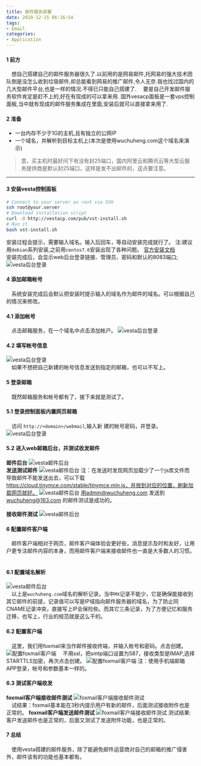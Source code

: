 ```yaml
---
title: 邮件服务部署
date: 2018-12-15 06:16:54
tags:
- Email
categories:
- Application
---
```


#### 1 前方
&emsp;想自己搭建自己的邮件服务器很久了.以前用的是网易邮件,托网易的强大技术团队倒是没怎么收到垃圾邮件,却总能看到网易的推广邮件,令人无奈.我也找过国内的几大型邮件平台,也是一样的情况.不得已只能自己搭建了.
&emsp;要是自己开发邮件服务软件肯定是赶不上的,好在有现成的可以拿来用. 国外vesacp面板是一套vps控制面板,当中就有现成的邮件服务集成在里面,安装后就可以直接拿来用了.

#### 2 准备
* 一台内存不少于1G的主机,且有独立的公网IP
* 一个域名，并解析到目标主机上(本次是使用wuchuheng.com这个域名来演示)
> 意，买主机时最好问下有没有封25端口，国内阿里云和腾讯云等大型云服务提供商是默认封25端口，这样是发不出邮件的，这点要注意。
----- 

<!--more-->

#### 3 安装vesta控制面板 
 ``` bash 
# Connect to your server as root via SSH
ssh root@your.server
# Download installation script
curl -O http://vestacp.com/pub/vst-install.sh
# Run it
bash vst-install.sh
```
安装过程会提示，需要输入域名。输入后回车，等自动安装完成就行了。
注:建议用`debian`系列安装,之前用`centos7.6`安装出现了各种问题。
[官方安装文档](https://vestacp.com/install/)  
安装完成后，会显示web后台登录链接、管理员、密码和默认的8083端口;
![vesta后台登录](https://qiniu.wuchuheng.com/images/app-email1.png)

#### 4 添加邮箱帐号
&emsp;系统安装完成后会默认把安装时提示输入的域名作为邮件的域名。可以根据自己的情况来修改。
#### 4.1 添加帐号
&emsp;点击邮箱服务，在一个域名中点击添加帐户。
![vesta后台登录](https://qiniu.wuchuheng.com/images/app-email3.png)
#### 4.2 填写帐号信息
![vesta后台登录](https://qiniu.wuchuheng.com/images/app-01-email-4.png)  
&emsp;如果不想把自己新建的帐号信息发送到指定的邮箱，也可以不写上。

#### 5 登录邮箱
&emsp;既然邮箱服务和帐号都有了，接下来就是测试了。
#### 5.1 登录控制面板内置网页邮箱
&emsp;访问 `http://<domain>/webmail`,输入新
建的帐号密码，并登录。
![vesta后台登录](https://qiniu.wuchuheng.com/images/app-01-email-3.png)
#### 5.2 进入web邮箱后台，并测试收发邮件
**邮件后台**
![vesta邮件后台](https://qiniu.wuchuheng.com/images/app-01-email-6.png)
<br>
**发送测试邮件**
![vesta邮件后台](https://qiniu.wuchuheng.com/images/app-01-email-7.png)
注：在发送时发现网页加载少了一个js库文件而导致邮件不能发送出去，可以下载 https://cloud.tinymce.com/stable/tinymce.min.js，并放到对应的位置，刷新加载网页就好。
![vesta邮件后台](https://qiniu.wuchuheng.com/images/app-01-email-8.png)
用admin@wuchuheng.com 发送到 wuchuheng@163.com 的邮件测试是成功的。  
<br>
**接收邮件测试**
![vesta邮件后台](https://qiniu.wuchuheng.com/images/app-01-email-9.png)

#### 6 配置邮件客户端
&emsp;邮件客户端相对于网页，邮件客户端体验会更好些，消息提示及时和友好，让用户更专注邮件内容的本身，而用邮件客户端来接收邮件也一直是大多数人的习惯。  
<br>
#### 6.1 配置域名解析
![vesta邮件后台](https://qiniu.wuchuheng.com/images/app-01-email-10.png)  
&emsp;以上是`wuchuheng.com`域名的解析记录。当中`MX`记录不能少，它是确保能接收到其它邮件的前提，记录值可以写是IP域指向邮件服务器的域名，为了防止同CNAME记录冲突，直接写上IP会保险些。而其它三条记录，为了方便记忆和服务迁移，也写上，行业的规范就是这么干的。
#### 6.2 配置客户端
&emsp;这里，我们用foxmail来当作邮件接收终端，并输入帐号和密码。点击创建。
![配置foxmail客户端](https://qiniu.wuchuheng.com/images/app-01-email-11.png)
&emsp;不用ssl，把smtp端口设置为587，接收类型是IMAP,选择STARTTLS加密，再次点击创建。
![配置foxmail客户端](https://qiniu.wuchuheng.com/images/app-01-email-12.png)
注：使用手机端邮箱APP登录，帐号和参数基本一样的。
#### 6.3 测试客户端收发
**foxmail客户端接收邮件测试**
![foxmail客户端接收邮件测试](https://qiniu.wuchuheng.com/images/app-01-email-13.png)  
&emsp;试结果：foxmail基本能在3秒内提示用户有新的邮件，后面测试接收附件也是正常的。
**foxmail客户端发送邮件测试**
![foxmail客户端接收邮件测试](https://qiniu.wuchuheng.com/images/app-01-email-14.png)
测试结果:客户发送邮件也是正常的，后面又测试了发送附件功能，也是正常的。

#### 7 总结
&emsp;使用vesta搭建的邮件服务，除了能避免邮件运营商对自己的邮箱的推广侵害外，邮件该有的功能也基本都有。 
